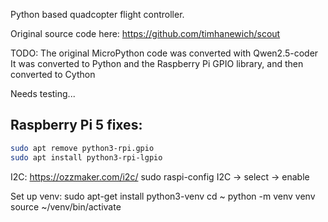 
Python based quadcopter flight controller.

Original source code here:
https://github.com/timhanewich/scout


TODO:
The original MicroPython code was converted with Qwen2.5-coder
It was converted to Python and the Raspberry Pi GPIO library,
and then converted to Cython

Needs testing...


## Raspberry Pi 5 fixes:

```bash
sudo apt remove python3-rpi.gpio
sudo apt install python3-rpi-lgpio
```

I2C:
https://ozzmaker.com/i2c/
sudo raspi-config
I2C -> select -> enable


Set up venv:
sudo apt-get install python3-venv
cd ~
python -m venv venv
source ~/venv/bin/activate
